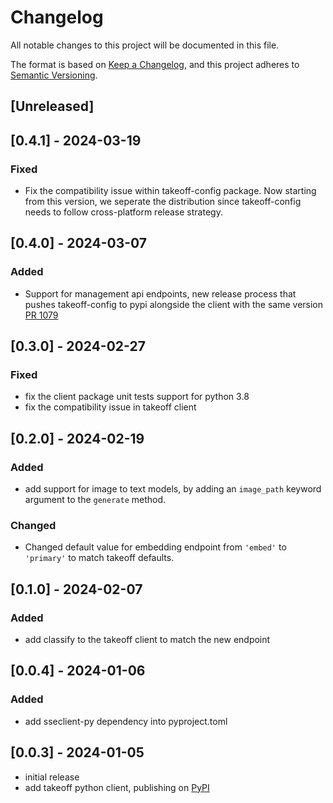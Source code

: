 # Changelog

All notable changes to this project will be documented in this file.

The format is based on [Keep a Changelog],
and this project adheres to [Semantic Versioning].

## [Unreleased]

## [0.4.1] - 2024-03-19

### Fixed

- Fix the compatibility issue within takeoff-config package. Now starting from this version, we seperate the distribution since takeoff-config needs to follow cross-platform release strategy.

## [0.4.0] - 2024-03-07

### Added

- Support for management api endpoints, new release process that pushes takeoff-config to pypi alongside the client with the same version [PR 1079](https://github.com/TNBase/pantheon/pull/1079)

## [0.3.0] - 2024-02-27

### Fixed

- fix the client package unit tests support for python 3.8
- fix the compatibility issue in takeoff client

## [0.2.0] - 2024-02-19

### Added

- add support for image to text models, by adding an `image_path` keyword argument to the `generate` method.

### Changed

- Changed default value for embedding endpoint from `'embed'` to `'primary'` to match takeoff defaults.

## [0.1.0] - 2024-02-07

### Added

- add classify to the takeoff client to match the new endpoint

## [0.0.4] - 2024-01-06

### Added

- add sseclient-py dependency into pyproject.toml

## [0.0.3] - 2024-01-05

- initial release
- add takeoff python client, publishing on [PyPI](https://pypi.org/project/takeoff-client/)

<!-- Links -->

[keep a changelog]: https://keepachangelog.com/en/1.0.0/
[semantic versioning]: https://semver.org/spec/v2.0.0.html
